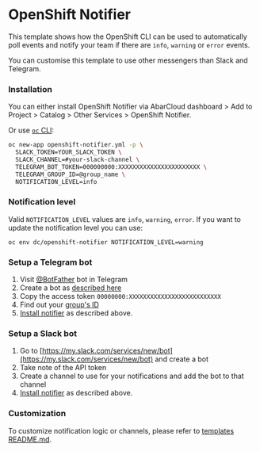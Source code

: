 # OpenShift Notifier

This template shows how the OpenShift CLI can be used to automatically poll events and notify your team if there are `info`, `warning` or `error` events.

You can customise this template to use other messengers than Slack and Telegram.

### Installation

You can either install OpenShift Notifier via AbarCloud dashboard > Add to Project > Catalog > Other Services > OpenShift Notifier.

Or use [`oc` CLI](https://docs.abarcloud.com/management/cli-login.html):  
```sh
oc new-app openshift-notifier.yml -p \
  SLACK_TOKEN=YOUR_SLACK_TOKEN \
  SLACK_CHANNEL=#your-slack-channel \
  TELEGRAM_BOT_TOKEN=000000000:XXXXXXXXXXXXXXXXXXXXXXX \
  TELEGRAM_GROUP_ID=@group_name \
  NOTIFICATION_LEVEL=info
```

### Notification level

Valid `NOTIFICATION_LEVEL` values are `info`, `warning`, `error`.
If you want to update the notification level you can use:

```
oc env dc/openshift-notifier NOTIFICATION_LEVEL=warning
```

### Setup a Telegram bot

1. Visit [@BotFather](https://t.me/BotFather) bot in Telegram
2. Create a bot as [described here](https://core.telegram.org/bots#creating-a-new-bot)
3. Copy the access token `00000000:XXXXXXXXXXXXXXXXXXXXXXXXXX`
4. Find out your [group's ID](https://stackoverflow.com/a/38388851)
5. [Install notifier](#installation) as described above.

### Setup a Slack bot

1. Go to [https://my.slack.com/services/new/bot](https://my.slack.com/services/new/bot) and create a bot
2. Take note of the API token
3. Create a channel to use for your notifications and add the bot to that channel
4. [Install notifier](#installation) as described above.

### Customization
To customize notification logic or channels, please refer to [templates README.md](../../README.md). 